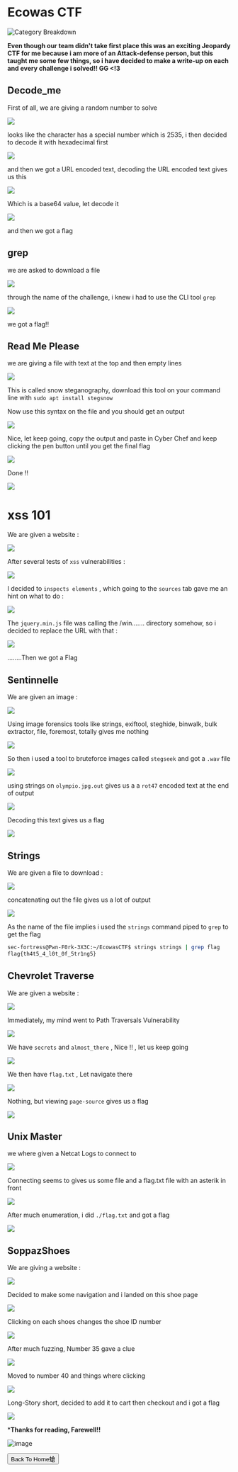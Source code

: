 # Ecowas CTF

![Category Breakdown](https://github.com/sec-fortress/sec-fortress.github.io/assets/132317714/2c4e8e4c-bb27-4b76-a376-e431d8b37e36)

**Even though our team didn't take first place this was an exciting Jeopardy CTF for me because i am more of an Attack-defense person, but this taught me some few things, so i have decided to make a write-up on each and every challenge i solved!! GG <!3**
## Decode_me
First of all, we are giving a random number to solve

![](https://i.imgur.com/Y5TsoIJ.png)

looks like the character has a special number which is 2535, i then decided to decode it  with hexadecimal first

![](https://i.imgur.com/2YHQaGT.png)

and then we got a URL encoded text, decoding the URL encoded text gives us this

![](https://i.imgur.com/O7hzyF1.png)

Which is a base64 value, let decode it 

![](https://i.imgur.com/4v3q0ou.png)

and then we got a flag

## grep

we are asked to download a file

![](https://i.imgur.com/DBRKaWX.png)

through the name of the challenge, i knew i had to use the CLI tool `grep`

![](https://i.imgur.com/Nk0jVfZ.png)

we got a flag!!

## Read Me Please

we are giving a file with text at the top and then empty lines

![](https://i.imgur.com/007caGt.png)

This is called snow steganography, download this tool on your command line with `sudo apt install stegsnow`

Now use this syntax on the file and you should get an output

![](https://i.imgur.com/c68Gh7v.png)

Nice, let keep going, copy the output and paste in Cyber Chef and keep clicking the pen button until you get the final flag

![](https://i.imgur.com/Yyam4B4.png)

Done !!

![](https://i.imgur.com/I3UoZVK.png)

#  xss 101

We are given a website :

![](https://i.imgur.com/bQClGiC.png)

After several tests of `xss` vulnerabilities :

![](https://i.imgur.com/651seZE.png)

I decided to `inspects elements` , which going to the `sources` tab gave me an hint on what to do :

![](https://i.imgur.com/66tOQSz.png)

The `jquery.min.js` file was calling the /win....... directory somehow, so i decided to replace the URL with that :

![](https://i.imgur.com/xtXqgPs.png)

........Then we got a Flag

## Sentinnelle

We are given an image :

![](https://i.imgur.com/ARknrzj.png)

Using image forensics tools like strings, exiftool, steghide, binwalk, bulk extractor, file, foremost, totally gives me nothing

![](https://i.imgur.com/wd7ySO5.png)

So then i used a tool to bruteforce images called `stegseek` and got a `.wav` file

![](https://i.imgur.com/52qFDzf.png)

using strings on `olympio.jpg.out` gives us a a `rot47` encoded text at the end of output

![](https://i.imgur.com/6pcnEcA.png)

Decoding this text gives us a flag

![](https://i.imgur.com/TbpnEpI.png)


## Strings

We are given a file to download :

![](https://i.imgur.com/uwU2zDI.png)

concatenating out the file gives us a lot of output

![](https://i.imgur.com/S0Fq9CB.png)

As the name of the file implies i used the `strings` command piped to `grep` to get the flag

```sh
sec-fortress@Pwn-F0rk-3X3C:~/EcowasCTF$ strings strings | grep flag
flag{th4t5_4_l0t_0f_5tr1ng5}
```

## Chevrolet Traverse

We are given a website :

![](https://i.imgur.com/QrPQq0R.png)

Immediately, my mind went to Path Traversals Vulnerability 

![](https://i.imgur.com/8bKn23H.png)

We have `secrets` and `almost_there` , Nice !! , let us keep going

![](https://i.imgur.com/hUjCqgI.png)

We then have `flag.txt` , Let navigate there

![](https://i.imgur.com/RF7ck8v.png)

Nothing, but viewing `page-source` gives us a flag

![](https://i.imgur.com/2pXaZ1k.png)

## Unix Master

we where given a Netcat Logs to connect to

![](https://i.imgur.com/QqfhkK1.png)

Connecting seems to gives us some file and a flag.txt file with an asterik in front

![](https://i.imgur.com/kz7vfxe.png)

After much enumeration, i did `./flag.txt` and got a flag

![](https://i.imgur.com/5dowa6B.png)

## SoppazShoes

We are giving a website :

![](https://i.imgur.com/KwKIb8E.png)

Decided to make some navigation and i landed on this shoe page

![](https://i.imgur.com/sPUamL6.png)

Clicking on each shoes changes the shoe ID number

![](https://i.imgur.com/0rokSFC.png)

After much fuzzing, Number 35 gave a clue

![](https://i.imgur.com/O3esnkm.png)

Moved to number 40 and things where clicking

![](https://i.imgur.com/aZpNx86.png)

Long-Story short, decided to add it to cart then checkout and i got a flag

![](https://i.imgur.com/87aLkbO.png)

***Thanks for reading, Farewell!!**

![image](https://github.com/sec-fortress/sec-fortress.github.io/assets/132317714/aebdcd22-5119-4862-8ae0-c4abdbb115fa)


<button onclick="window.location.href='https://sec-fortress.github.io';">Back To Home螥</button>
